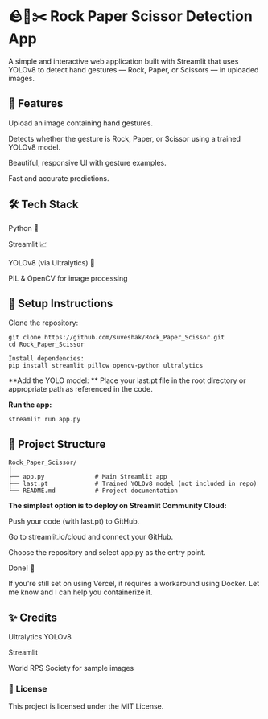 # 🪨📄✂️ **Rock Paper Scissor Detection App**

A simple and interactive web application built with Streamlit that uses YOLOv8 to detect hand gestures — Rock, Paper, or Scissors — in uploaded images.

## **📸 Features**
Upload an image containing hand gestures.

Detects whether the gesture is Rock, Paper, or Scissor using a trained YOLOv8 model.

Beautiful, responsive UI with gesture examples.

Fast and accurate predictions.

## 🛠️ **Tech Stack**
Python 🐍

Streamlit 📈

YOLOv8 (via Ultralytics) 🎯

PIL & OpenCV for image processing

## 🔧 **Setup Instructions**
Clone the repository:

```#bash
git clone https://github.com/suveshak/Rock_Paper_Scissor.git
cd Rock_Paper_Scissor
```
```#bash
Install dependencies:
pip install streamlit pillow opencv-python ultralytics
```
**Add the YOLO model:
**
Place your last.pt file in the root directory or appropriate path as referenced in the code.

**Run the app:**

```#bash
streamlit run app.py
```
## 📁 **Project Structure**
```#bash
Rock_Paper_Scissor/
│
├── app.py              # Main Streamlit app
├── last.pt             # Trained YOLOv8 model (not included in repo)
└── README.md           # Project documentation
```

**The simplest option is to deploy on Streamlit Community Cloud:**

Push your code (with last.pt) to GitHub.

Go to streamlit.io/cloud and connect your GitHub.

Choose the repository and select app.py as the entry point.

Done! 🎉

If you're still set on using Vercel, it requires a workaround using Docker. Let me know and I can help you containerize it.

## ✨ **Credits**
Ultralytics YOLOv8

Streamlit

World RPS Society for sample images

### 📜 **License**
This project is licensed under the MIT License.

